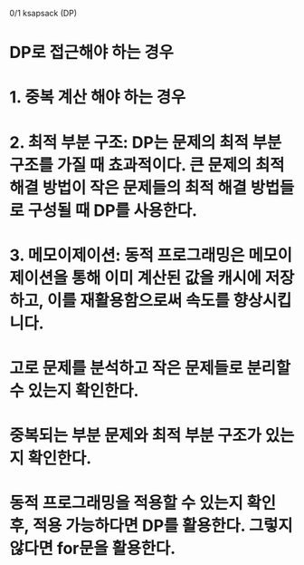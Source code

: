 0/1 ksapsack (DP)

# DP로 접근해야 하는 경우
# 1. 중복 계산 해야 하는 경우
# 2. 최적 부분 구조: DP는 문제의 최적 부분 구조를 가질 때 쵸과적이다. 큰 문제의 최적 해결 방법이 작은 문제들의 최적 해결 방법들로 구성될 때 DP를 사용한다. 
# 3. 메모이제이션: 동적 프로그래밍은 메모이제이션을 통해 이미 계산된 값을 캐시에 저장하고, 이를 재활용함으로써 속도를 향상시킵니다.

# 고로 문제를 분석하고 작은 문제들로 분리할 수 있는지 확인한다. 
# 중복되는 부분 문제와 최적 부분 구조가 있는지 확인한다. 
# 동적 프로그래밍을 적용할 수 있는지 확인 후, 적용 가능하다면 DP를 활용한다. 그렇지 않다면 for문을 활용한다.